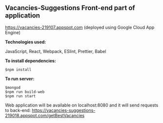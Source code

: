 ## Vacancies-Suggestions Front-end part of application
https://vacancies-219107.appspot.com    (deployed using Google Cloud App Engine)

**Technologies used:**

JavaScript, React, Webpack, ESlint, Prettier, Babel

**To install dependencies:**
```
$npm install
```

**To run server:**
```
$mongod
$npm run build-web
$npm run start
```

Web application will be available on localhost:8080 and it will send requests to back-end: https://vacancies-suggestions-219018.appspot.com/getBestVacancies
